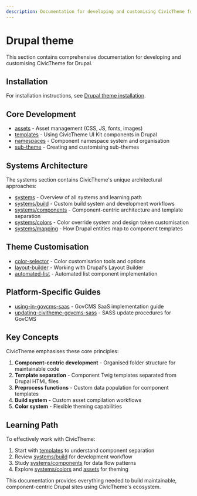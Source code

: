 ```yaml
---
description: Documentation for developing and customising CivicTheme for Drupal
---
```


# Drupal theme

This section contains comprehensive documentation for developing and customising CivicTheme for Drupal.

## Installation

For installation instructions, see [Drupal theme installation](../../installation/drupal-theme.md).

## Core Development

- [assets](assets.md) - Asset management (CSS, JS, fonts, images)
- [templates](templates.md) - Using CivicTheme UI Kit components in Drupal
- [namespaces](namespaces.md) - Component namespace system and organisation
- [sub-theme](sub-theme.md) - Creating and customising sub-themes

## Systems Architecture

The systems section contains CivicTheme's unique architectural approaches:

- [systems](systems/README.md) - Overview of all systems and learning path
- [systems/build](systems/build.md) - Custom build system and development workflows
- [systems/components](systems/components.md) - Component-centric architecture and template separation
- [systems/colors](systems/colors.md) - Color override system and design token customisation
- [systems/mapping](systems/mapping.md) - How Drupal entities map to component templates

## Theme Customisation

- [color-selector](color-selector.md) - Color customisation tools and options
- [layout-builder](layout-builder.md) - Working with Drupal's Layout Builder
- [automated-list](automated-list.md) - Automated list component implementation

## Platform-Specific Guides

- [using-in-govcms-saas](using-in-govcms-saas.md) - GovCMS SaaS implementation guide
- [updating-civitheme-govcms-sass](updating-civitheme-govcms-sass.md) - SASS update procedures for GovCMS

## Key Concepts

CivicTheme emphasises these core principles:

1. **Component-centric development** - Organised folder structure for maintainable code
2. **Template separation** - Component Twig templates separated from Drupal HTML files
3. **Preprocess functions** - Custom data population for component templates
4. **Build system** - Custom asset compilation workflows
5. **Color system** - Flexible theming capabilities

## Learning Path

To effectively work with CivicTheme:

1. Start with [templates](templates.md) to understand component separation
2. Review [systems/build](systems/build.md) for development workflow
3. Study [systems/components](systems/components.md) for data flow patterns
4. Explore [systems/colors](systems/colors.md) and [assets](assets.md) for theming

This documentation provides everything needed to build maintainable, component-centric Drupal sites using CivicTheme's ecosystem.
